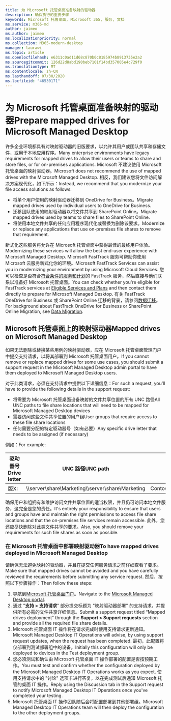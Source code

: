```yaml
---
title: 为 Microsoft 托管桌面准备映射的驱动器
description: 确保执行的重要步骤
keywords: Microsoft 托管桌面, Microsoft 365, 服务, 文档
ms.service: m365-md
author: jaimeo
ms.author: jaimeo
ms.localizationpriority: normal
ms.collection: M365-modern-desktop
manager: laurawi
ms.topic: article
ms.openlocfilehash: e6311c0ad11d68c870b0c8185974b8913735e2a2
ms.sourcegitcommit: 126d22d8abd190beb7101f14bd357005e4c729f0
ms.translationtype: MT
ms.contentlocale: zh-CN
ms.lasthandoff: 07/30/2020
ms.locfileid: "46530171"
---
```

#  <a name="prepare-mapped-drives-for-microsoft-managed-desktop"></a><span data-ttu-id="8695f-104">为 Microsoft 托管桌面准备映射的驱动器</span><span class="sxs-lookup"><span data-stu-id="8695f-104">Prepare mapped drives for Microsoft Managed Desktop</span></span>

<span data-ttu-id="8695f-105">许多企业环境都具有对映射驱动器的旧版要求，以允许其用户或团队共享和存储文件，或用于本地应用程序。</span><span class="sxs-lookup"><span data-stu-id="8695f-105">Many enterprise environments have legacy requirements for mapped drives to allow their users or teams to share and store files, or for on-premises applications.</span></span> <span data-ttu-id="8695f-106">Microsoft 不建议使用 Microsoft 托管桌面的映射驱动器。</span><span class="sxs-lookup"><span data-stu-id="8695f-106">Microsoft does not recommend the use of mapped drives with the Microsoft Managed Desktop.</span></span> <span data-ttu-id="8695f-107">相反，我们建议您将文件访问解决方案现代化，如下所示：</span><span class="sxs-lookup"><span data-stu-id="8695f-107">Instead, we recommend that you modernize your file access solutions as follows:</span></span>
  
- <span data-ttu-id="8695f-108">将单个用户使用的映射驱动器迁移到 OneDrive for Business。</span><span class="sxs-lookup"><span data-stu-id="8695f-108">Migrate mapped drives used by individual users to OneDrive for Business.</span></span> 
- <span data-ttu-id="8695f-109">迁移团队使用的映射驱动器以将文件共享到 SharePoint Online。</span><span class="sxs-lookup"><span data-stu-id="8695f-109">Migrate mapped drives used by teams to share files to SharePoint Online.</span></span> 
- <span data-ttu-id="8695f-110">将使用本地文件共享的任何应用程序现代化或替换为删除该要求。</span><span class="sxs-lookup"><span data-stu-id="8695f-110">Modernize or replace any applications that use on-premises file shares to remove that requirement.</span></span>
  
<span data-ttu-id="8695f-111">新式化这些服务将允许在 Microsoft 托管桌面中获得最佳的最终用户体验。</span><span class="sxs-lookup"><span data-stu-id="8695f-111">Modernizing these services will allow the best end-user experience with Microsoft Managed Desktop.</span></span> <span data-ttu-id="8695f-112">Microsoft FastTrack 服务可帮助你使用 Microsoft 云服务新式化你的环境。</span><span class="sxs-lookup"><span data-stu-id="8695f-112">Microsoft FastTrack Services can assist you in modernizing your environment by using Microsoft Cloud Services.</span></span> <span data-ttu-id="8695f-113">您可以检查是否符合[符合条件的服务和计划](https://docs.microsoft.com/fasttrack/m365-eligible-services-and-plans)的 FastTrack 服务，然后直接与他们联系以准备好 Microsoft 托管桌面。</span><span class="sxs-lookup"><span data-stu-id="8695f-113">You can check whether you're eligible for FastTrack services at [Eligible Services and Plans](https://docs.microsoft.com/fasttrack/m365-eligible-services-and-plans) and then contact them directly to prepare for Microsoft Managed Desktop.</span></span> <span data-ttu-id="8695f-114">有关 FastTrack OneDrive for Business 或 SharePoint Online 迁移的背景，请参阅[数据迁移](https://docs.microsoft.com/fasttrack/o365-data-migration)。</span><span class="sxs-lookup"><span data-stu-id="8695f-114">For background about FastTrack OneDrive for Business or SharePoint Online Migration, see [Data Migration](https://docs.microsoft.com/fasttrack/o365-data-migration).</span></span>

## <a name="mapped-drives-on-microsoft-managed-desktop"></a><span data-ttu-id="8695f-115">Microsoft 托管桌面上的映射驱动器</span><span class="sxs-lookup"><span data-stu-id="8695f-115">Mapped drives on Microsoft Managed Desktop</span></span>
 
<span data-ttu-id="8695f-116">如果无法删除或替换某些用例的映射驱动器，应在 Microsoft 托管桌面管理门户中提交支持请求，以将其部署到 Microsoft 托管桌面用户。</span><span class="sxs-lookup"><span data-stu-id="8695f-116">If you cannot remove or replace mapped drives for some use cases, you should submit a support request in the Microsoft Managed Desktop admin portal to have them deployed to Microsoft Managed Desktop users.</span></span>
    
<span data-ttu-id="8695f-117">对于此类请求，必须在支持请求中提供以下详细信息：</span><span class="sxs-lookup"><span data-stu-id="8695f-117">For such a request, you'll have to provide the following details in the support request:</span></span> 

- <span data-ttu-id="8695f-118">将需要为 Microsoft 托管桌面设备映射的文件共享位置的所有 UNC 路径</span><span class="sxs-lookup"><span data-stu-id="8695f-118">All UNC paths to file share locations that will need to be mapped for Microsoft Managed Desktop devices</span></span> 
- <span data-ttu-id="8695f-119">需要访问这些文件共享位置的用户组</span><span class="sxs-lookup"><span data-stu-id="8695f-119">User groups that require access to these file share locations</span></span> 
- <span data-ttu-id="8695f-120">任何需要分配的特定驱动器号（如有必要）</span><span class="sxs-lookup"><span data-stu-id="8695f-120">Any specific drive letter that needs to be assigned (if necessary)</span></span>

<span data-ttu-id="8695f-121">例如：</span><span class="sxs-lookup"><span data-stu-id="8695f-121">For example:</span></span>

| <span data-ttu-id="8695f-122">驱动器号</span><span class="sxs-lookup"><span data-stu-id="8695f-122">Drive letter</span></span> | <span data-ttu-id="8695f-123">UNC 路径</span><span class="sxs-lookup"><span data-stu-id="8695f-123">UNC path</span></span> | <span data-ttu-id="8695f-124">用户组</span><span class="sxs-lookup"><span data-stu-id="8695f-124">User group</span></span> |
|--------------|----------|------------|
| <span data-ttu-id="8695f-125">版</span><span class="sxs-lookup"><span data-stu-id="8695f-125">X:</span></span>  | <span data-ttu-id="8695f-126">\\\server\share\Marketing</span><span class="sxs-lookup"><span data-stu-id="8695f-126">\\\server\share\Marketing</span></span> | <span data-ttu-id="8695f-127">ContosoMarketing</span><span class="sxs-lookup"><span data-stu-id="8695f-127">ContosoMarketing</span></span> |

<span data-ttu-id="8695f-128">确保用户和组拥有和维护访问文件共享位置的适当权限，并且仍可访问本地文件服务，这完全是您的责任。</span><span class="sxs-lookup"><span data-stu-id="8695f-128">It's entirely your responsibility to ensure that users and groups have and maintain the right permissions to access file share locations and that the on-premises file services remain accessible.</span></span> <span data-ttu-id="8695f-129">此外，您还应尽快删除对此类文件共享的要求。</span><span class="sxs-lookup"><span data-stu-id="8695f-129">Also, you should remove your requirements for such file shares as soon as possible.</span></span>

### <a name="to-have-mapped-drives-deployed-in-microsoft-managed-desktop"></a><span data-ttu-id="8695f-130">在 Microsoft 托管桌面中部署映射驱动器</span><span class="sxs-lookup"><span data-stu-id="8695f-130">To have mapped drives deployed in Microsoft Managed Desktop</span></span>
 
<span data-ttu-id="8695f-131">请确保无法避免映射的驱动器，并且在提交任何服务请求之前仔细查看了要求。</span><span class="sxs-lookup"><span data-stu-id="8695f-131">Make sure that mapped drives cannot be avoided and you have carefully reviewed the requirements before submitting any service request.</span></span> <span data-ttu-id="8695f-132">然后，按照以下步骤操作：</span><span class="sxs-lookup"><span data-stu-id="8695f-132">Then follow these steps:</span></span>

1. <span data-ttu-id="8695f-133">导航到[Microsoft 托管桌面门户](https://aka.ms/mmdportal)。</span><span class="sxs-lookup"><span data-stu-id="8695f-133">Navigate to the [Microsoft Managed Desktop portal](https://aka.ms/mmdportal).</span></span>  
2. <span data-ttu-id="8695f-134">通过 "**支持 > 支持请求**" 部分提交标题为 "映射驱动器部署" 的支持请求，并提供所有必需的文件共享详细信息。</span><span class="sxs-lookup"><span data-stu-id="8695f-134">Submit a support request titled “Mapped drives deployment” through the **Support > Support requests** section and provide all the required file share details.</span></span>  
3. <span data-ttu-id="8695f-135">Microsoft 托管桌面 IT 操作将在请求完成时使用支持请求更新通知。</span><span class="sxs-lookup"><span data-stu-id="8695f-135">Microsoft Managed Desktop IT Operations will advise, by using support request updates, when the request has been completed.</span></span> <span data-ttu-id="8695f-136">最初，此配置将仅部署到测试部署组中的设备。</span><span class="sxs-lookup"><span data-stu-id="8695f-136">Initially this configuration will only be deployed to devices in the Test deployment group.</span></span>  
4. <span data-ttu-id="8695f-137">您必须测试和确认由 Microsoft 托管桌面 IT 操作部署的配置是否按预期工作。</span><span class="sxs-lookup"><span data-stu-id="8695f-137">You must test and confirm whether the configuration deployed by the Microsoft Managed Desktop IT Operations works as you expect.</span></span> <span data-ttu-id="8695f-138">使用支持请求中的 "讨论" 选项卡进行答复，以在完成测试后通知 Microsoft 托管的桌面 IT 操作。</span><span class="sxs-lookup"><span data-stu-id="8695f-138">Reply using the Discussion tab in the Support request to notify Microsoft Managed Desktop IT Operations once you've completed your testing.</span></span>  
5. <span data-ttu-id="8695f-139">Microsoft 托管桌面 IT 操作团队随后会将配置部署到其他部署组。</span><span class="sxs-lookup"><span data-stu-id="8695f-139">Microsoft Managed Desktop IT Operations team will then deploy the configuration to the other deployment groups.</span></span> 
